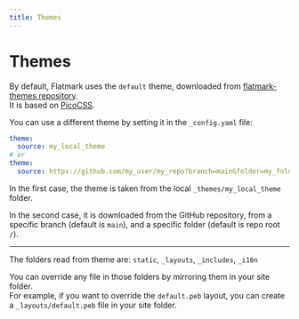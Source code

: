```yaml
---
title: Themes
---
```


# Themes

By default, Flatmark uses the `default` theme, downloaded from [flatmark-themes repository](https://github.com/sake92/flatmark-themes).  
It is based on [PicoCSS](https://picocss.com/docs/conditional).

You can use a different theme by setting it in the `_config.yaml` file:

```yaml
theme:
  source: my_local_theme
# or
theme:
  source: https://github.com/my_user/my_repo?branch=main&folder=my_folder
```

In the first case, the theme is taken from the local `_themes/my_local_theme` folder.  

In the second case, it is downloaded from the GitHub repository,
from a specific branch (default is `main`),
and a specific folder (default is repo root `/`).

---
The folders read from theme are: `static`, `_layouts`, `_includes`, `_i18n`

You can override any file in those folders by mirroring them in your site folder.  
For example, if you want to override the `default.peb` layout, you can create a `_layouts/default.peb` file in your site folder.



